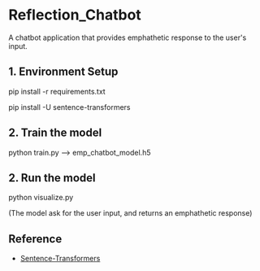 # Reflection_Chatbot
A chatbot application that provides emphathetic response to the user's input.

## 1. Environment Setup
pip install -r requirements.txt

pip install -U sentence-transformers

## 2. Train the model
python train.py --> emp_chatbot_model.h5

## 2. Run the model

python visualize.py

(The model ask for the user input, and returns an emphathetic response)


## Reference
- [Sentence-Transformers](https://github.com/UKPLab/sentence-transformers)
